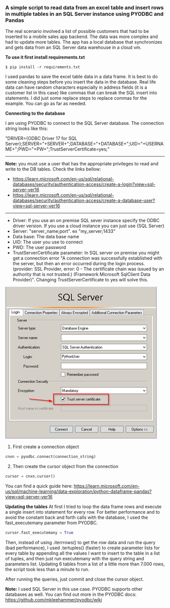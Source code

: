 
### A simple script to read data from an excel table and insert rows in multiple tables in an SQL Server instance using PYODBC and Pandas

The real scenario involved a list of possible customers that had to be inserted to a mobile sales app backend. The data was more complex and had to update more tables. The app has a local database that synchronizes and gets data from an SQL Server data warehouse in a cloud vm. 

**To use it first install requirements.txt**

```shell
$ pip install -r requirements.txt
```

I used pandas to save the excel table data in a data frame. It is best to do some cleaning steps before you insert the data in the database. Real life data can have random characters especially in address fields (it is a customer list in this case) like commas that can break the SQL insert into statements. I did just some replace steps to replace commas for the example. You can go as far as needed.

**Connecting to the database**

I am using PYODBC to connect to the SQL Server database. The connection string looks like this:

"DRIVER={ODBC Driver 17 for SQL Server};SERVER="+SERVER+";DATABASE="+DATABASE+";UID="+USERNAME+";PWD="+PW+";TrustServerCertificate=yes;"

---

**Note:** you must use a user that has the appropriate privileges to read and write to the DB tables. Check the links bellow:
- https://learn.microsoft.com/en-us/sql/relational-databases/security/authentication-access/create-a-login?view=sql-server-ver16
- https://learn.microsoft.com/en-us/sql/relational-databases/security/authentication-access/create-a-database-user?view=sql-server-ver16
---

- Driver: If you use an on premise SQL sever instance specify the ODBC driver version. If you use a cloud instance you can just use {SQL Server}
- Server: "server_name;port". ex "my_server;1433"
- Data base: The data base name
- UID: The user you use to connect
- PWD: The user password
- TrustServerCertificate parameter: In SQL server on premise you might get a connection error "A connection was successfully established with the server, but then an error occurred during the login process. (provider: SSL Provider, error: 0 - The certificate chain was issued by an authority that is not trusted.) (Framework Microsoft SqlClient Data Provider)". Changing TrustServerCertificate to yes will solve this.

![trust certificate](images\trust_certificate.png)

1. First create a connection object

```Python
cnxn = pyodbc.connect(connection_string)
```

2. Then create the cursor object from the connection
```Python
cursor = cnxn.cursor()
```

You can find a quick guide here: https://learn.microsoft.com/en-us/sql/machine-learning/data-exploration/python-dataframe-pandas?view=sql-server-ver16

**Updating the tables**
At first I tried to loop the data frame rows and execute a single insert into statement for every row. For better performance and to avoid the constant back and forth calls with the database, I used the fast_executemany parameter from PYODBC. 

```Python
cursor.fast_executemany = True
```

Then, instead of using .iterrrows() to get the row data and run the query (bad performance), I used .tertuples() (faster) to create parameter lists for every table by appending all the values I want to insert to the table in a list of tuples, and then just run executemany with the query string and parameters list. 
Updating 6 tables from a list of a little more than 7.000 rows, the script took less than a minute to run. 

After running the queries, just commit and close the cursor object.

**Note:** I used SQL Server in this use case. PYODBC supports other databases as well. You can find out more in the PYODBC docs:
https://github.com/mkleehammer/pyodbc/wiki



